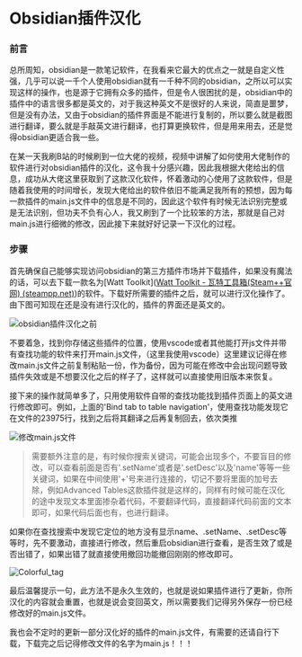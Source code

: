 # Obsidian插件汉化


### 前言

总所周知，obsidian是一款笔记软件，在我看来它最大的优点之一就是自定义性强，几乎可以说一千个人使用obsidian就有一千种不同的obsidian，之所以可以实现这样的操作，也是源于它拥有众多的插件，但是令人很困扰的是，obsidian中的插件中的语言很多都是英文的，对于我这种英文不是很好的人来说，简直是噩梦，但是没有办法，又由于obsidian的插件界面是不能进行复制的，所以要么就是截图进行翻译，要么就是手敲英文进行翻译，也打算更换软件，但是用来用去，还是觉得obsidian更适合我一些。

在某一天我刷B站的时候刷到一位大佬的视频，视频中讲解了如何使用大佬制作的软件进行对obsidian插件的汉化，这令我十分感兴趣，因此我根据大佬给出的信息，成功从大佬这里获取到了这款汉化软件，怀着激动的心使用了这款软件，但是随着我使用的时间增长，发现大佬给出的软件依旧不能满足我所有的预想，因为每一款插件的main.js文件中的信息是不同的，因此这个软件有时候无法识别完整或是无法识别，但功夫不负有心人，我又刷到了一个比较笨的方法，那就是自己对main.js进行细微的修改，因此接下来就好好记录一下汉化的过程。

### 步骤

首先确保自己能够实现访问obsidian的第三方插件市场并下载插件，如果没有魔法的话，可以去下载一款名为[Watt Toolkit]([Watt Toolkit - 瓦特工具箱(Steam++官网) (steampp.net)](https://steampp.net/))的软件。下载好所需要的插件之后，就可以进行汉化操作了。由下图可知现在还是没有进行汉化的，插件的界面还是英文的。

![obsidian插件汉化之前](https://cdn.jsdelivr.net/gh/qichenxiaoni/Picture-warehouse@main/img/obsidian%E6%8F%92%E4%BB%B6%E6%B1%89%E5%8C%96%E4%B9%8B%E5%89%8D.png)

不要着急，找到你存储这些插件的位置，使用vscode或者其他能打开js文件并带有查找功能的软件来打开main.js文件，（这里我使用vscode）这里建议记得在修改main.js文件之前复制粘贴一份，作为备份，因为可能在修改中会出现问题导致插件失效或是不想要汉化之后的样子了，这样就可以直接使用旧版本来恢复。

接下来的操作就简单多了，只用使用软件自带的查找功能找到插件页面上的英文进行修改即可。例如，上面的'Bind tab to table navigation'，使用查找功能发现它在文件的23975行，找到之后将其翻译之后再复制回去，依次类推

![修改main.js文件](https://cdn.jsdelivr.net/gh/qichenxiaoni/Picture-warehouse@main/img/%E4%BF%AE%E6%94%B9main.js%E6%96%87%E4%BB%B6.png)

> 需要额外注意的是，有时候你搜索关键词，可能会出现多个，不要盲目的修改，可以查看前面是否有'.setName'或者是'.setDesc'以及'name'等等一些关键词，如果在中间使用'+'号来进行连接的，切记不要将里面的加号去除，例如Advanced Tables这款插件就是这样的，同样有时候可能在汉化的途中发现文本里面掺杂着代码，不要翻译代码，直接翻译代码前面的文本即可，如果代码后面也有，也进行翻译。

如果你在查找搜索中发现它定位的地方没有显示name、.setName、.setDesc等等时，先不要激动，直接进行修改，然后重启obsidian进行查看，是否生效了或是否出错了，如果出错了就直接使用撤回功能撤回刚刚的修改即可。

![Colorful_tag](https://cdn.jsdelivr.net/gh/qichenxiaoni/Picture-warehouse@main/img/Colorful_tag.png)

最后温馨提示一句，此方法不是永久生效的，也就是说如果插件进行了更新，你所汉化的内容就会重置，也就是说会变回英文，所以需要我们记得另外保存一份已经修改好的main.js文件。

我也会不定时的更新一部分汉化好的插件的main.js文件，有需要的还请自行下载，下载完之后记得修改文件的名字为main.js！！！

